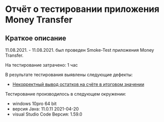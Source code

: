# Отчёт о тестировании приложения Money Transfer

## Краткое описание

11.08.2021. - 11.08.2021. был проведен Smoke-Test приложения Money Transfer.

На тестирование затрачено: 1 час

В результате тестирования выявлены следующие дефекты:
* [Некорректный вывод остатков на счёте в итоговом значении](https://github.com/CoolAleks/Money-Transfer/issues/1)

Тестирование производилось в следующем окружении:
* windows 10pro 64 bit
* версия Java: 11.0.11 2021-04-20
* visual Studio Code Версия: 1.59.0 
